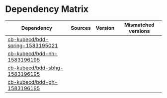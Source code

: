 # Dependency Matrix

Dependency | Sources | Version | Mismatched versions
---------- | ------- | ------- | -------------------
[cb-kubecd/bdd-spring-1583195021](https://github.com/cb-kubecd/bdd-spring-1583195021.git) |  | []() | 
[cb-kubecd/bdd-nh-1583196195](https://github.com/cb-kubecd/bdd-nh-1583196195.git) |  | []() | 
[cb-kubecd/bdd-sbhg-1583196195](https://github.com/cb-kubecd/bdd-sbhg-1583196195.git) |  | []() | 
[cb-kubecd/bdd-gh-1583196195](https://github.com/cb-kubecd/bdd-gh-1583196195.git) |  | []() | 

